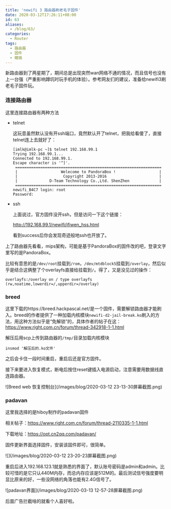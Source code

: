```yaml
---
title: 'newifi 3 路由器刷老毛子固件'
date: 2020-03-12T17:26:11+08:00
id: 63
aliases:
  - /blog/63/
categories:
  - Router
tags:
  - 路由器
  - 固件
  - 瞎搞
---
```


新路由器到了两星期了，期间总是出现突然wan网络不通的情况，而且信号也没有上一台强（严重影响蹲坑时玩手机的体验）。参考网友们的建议，准备给newifi3刷老毛子固件玩。

### 连接路由器

这里连接路由器有两种方法

- telnet

  这玩意虽然默认没有开ssh端口，竟然默认开了telnet，把我给看傻了，直接telnet连上去就好了：

  ```
  [imlk@imlk-pc ~]$ telnet 192.168.99.1
  Trying 192.168.99.1...
  Connected to 192.168.99.1.
  Escape character is '^]'.
   ================================================================
   |                   Welecome to PandoraBox !                   |
   |                    Copyright 2013-2016                       |
   |              D-Team Technology Co.,Ltd. ShenZhen             |
   ================================================================ 
  newifi_B4C7 login: root
  Password:
  ```

- ssh

  上面说过，官方固件没开ssh，但是访问一下这个链接：

  http://192.168.99.1/newifi/ifiwen_hss.html

  看到success后你会发现奇迹般地ssh也开放了。

上了路由器先看看，mips架构，可能是基于PandoraBox的固件改的吧，登录文字里写的是PandoraBox。

比较有意思的是`/dev/root`挂载到`/rom`，`/dev/mtdblock5`挂载到`/overlay`，然后似乎是结合这俩整了个overlayfs直接给挂载到`/`。得了，又是没见过的操作：

```
overlayfs:/overlay on / type overlayfs (rw,noatime,lowerdir=/,upperdir=/overlay)
```

### breed

这里下载的https://breed.hackpascal.net/是一个固件，需要解锁路由器才能刷入。breed的作者提供了一种加载内核模块`newifi-d2-jail-break.ko`刷入的方法，用这种方法似乎是“免解锁”的，具体作者的帖子在这：https://www.right.com.cn/forum/thread-342918-1-1.html



解压后用scp上传到路由器的`/tmp/`目录加载内核模块

```
insmod '解压后的.ko文件'
```

之后会卡住一段时间重启，重启后还是官方固件。



接下来要进入恢复模式，断电后按住reset键插入电源启动，注意需要用数据线直连路由器。

![Breed web 恢复控制台](/images/blog/2020-03-12 23-13-30屏幕截图.png)



### padavan

这里我选择的是hiboy制作的padavan固件

相关帖子：https://www.right.com.cn/forum/thread-2110335-1-1.html

下载地址：https://opt.cn2qq.com/padavan/

固件更新界面选择固件，安装该固件即可，很简单。

![](/images/blog/2020-03-12 23-20-23屏幕截图.png)

重启后进入192.168.123.1就是熟悉的界面了，默认账号密码是admin和admin。比较可惜的是它只认440M内存，而总内存应该是512M的。最后测试信号强度要明显比原来的好，一些没网络的角落也能有2.4G信号了。

![padavan界面](/images/blog/2020-03-13 12-57-28屏幕截图.png)

后面广告拦截啥的就看个人喜好啦。

